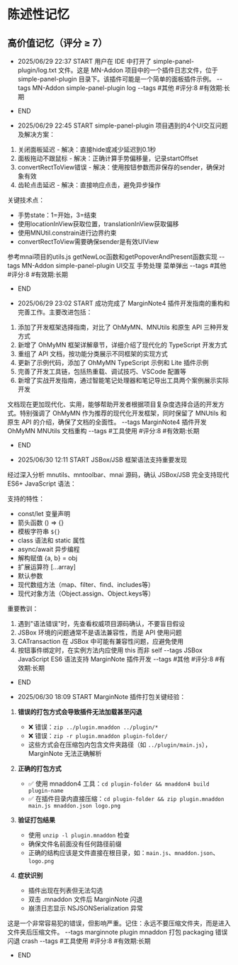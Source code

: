 # 陈述性记忆

## 高价值记忆（评分 ≥ 7）

- 2025/06/29 22:37 START
用户在 IDE 中打开了 simple-panel-plugin/log.txt 文件。这是 MN-Addon 项目中的一个插件日志文件，位于 simple-panel-plugin 目录下。该插件可能是一个简单的面板插件示例。 --tags MN-Addon simple-panel-plugin log
--tags #其他 #评分:8 #有效期:长期
- END



- 2025/06/29 22:45 START
simple-panel-plugin 项目遇到的4个UI交互问题及解决方案：
1. 关闭面板延迟 - 解决：直接hide或减少延迟到0.1秒
2. 面板拖动不跟鼠标 - 解决：正确计算手势偏移量，记录startOffset
3. convertRectToView错误 - 解决：使用按钮参数而非保存的sender，确保对象有效
4. 齿轮点击延迟 - 解决：直接响应点击，避免异步操作

关键技术点：
- 手势state：1=开始，3=结束
- 使用locationInView获取位置，translationInView获取偏移
- 使用MNUtil.constrain进行边界约束
- convertRectToView需要确保sender是有效UIView

参考mnai项目的utils.js getNewLoc函数和getPopoverAndPresent函数实现 --tags MN-Addon simple-panel-plugin UI交互 手势处理 菜单弹出
--tags #其他 #评分:8 #有效期:长期
- END

- 2025/06/29 23:02 START
成功完成了 MarginNote4 插件开发指南的重构和完善工作。主要改进包括：

1. 添加了开发框架选择指南，对比了 OhMyMN、MNUtils 和原生 API 三种开发方式
2. 新增了 OhMyMN 框架详解章节，详细介绍了现代化的 TypeScript 开发方式
3. 重组了 API 文档，按功能分类展示不同框架的实现方式
4. 更新了示例代码，添加了 OhMyMN TypeScript 示例和 Lite 插件示例
5. 完善了开发工具链，包括热重载、调试技巧、VSCode 配置等
6. 新增了实战开发指南，通过智能笔记处理器和笔记导出工具两个案例展示实际开发

文档现在更加现代化、实用，能够帮助开发者根据项目复杂度选择合适的开发方式。特别强调了 OhMyMN 作为推荐的现代化开发框架，同时保留了 MNUtils 和原生 API 的介绍，确保了文档的全面性。 --tags MarginNote4 插件开发 OhMyMN MNUtils 文档重构
--tags #工具使用 #评分:8 #有效期:长期
- END

- 2025/06/30 12:11 START
JSBox/JSB 框架语法支持重要发现

经过深入分析 mnutils、mntoolbar、mnai 源码，确认 JSBox/JSB 完全支持现代 ES6+ JavaScript 语法：

支持的特性：
- const/let 变量声明
- 箭头函数 () => {}
- 模板字符串 `${}`
- class 语法和 static 属性
- async/await 异步编程
- 解构赋值 {a, b} = obj
- 扩展运算符 [...array]
- 默认参数
- 现代数组方法（map、filter、find、includes等）
- 现代对象方法（Object.assign、Object.keys等）

重要教训：
1. 遇到"语法错误"时，先查看权威项目源码确认，不要盲目假设
2. JSBox 环境的问题通常不是语法兼容性，而是 API 使用问题
3. CATransaction 在 JSBox 中可能有兼容性问题，应避免使用
4. 按钮事件绑定时，在实例方法内应使用 this 而非 self --tags JSBox JavaScript ES6 语法支持 MarginNote 插件开发
--tags #其他 #评分:8 #有效期:长期
- END

- 2025/06/30 18:09 START
MarginNote 插件打包关键经验：

1. **错误的打包方式会导致插件无法加载甚至闪退**
   - ❌ 错误：`zip ../plugin.mnaddon ../plugin/*` 
   - ❌ 错误：`zip -r plugin.mnaddon plugin-folder/`
   - 这些方式会在压缩包内包含文件夹路径（如 `../plugin/main.js`），MarginNote 无法正确解析

2. **正确的打包方式**
   - ✅ 使用 mnaddon4 工具：`cd plugin-folder && mnaddon4 build plugin-name`
   - ✅ 在插件目录内直接压缩：`cd plugin-folder && zip plugin.mnaddon main.js mnaddon.json logo.png`

3. **验证打包结果**
   - 使用 `unzip -l plugin.mnaddon` 检查
   - 确保文件名前面没有任何路径前缀
   - 正确的结构应该是文件直接在根目录，如：`main.js`、`mnaddon.json`、`logo.png`

4. **症状识别**
   - 插件出现在列表但无法勾选
   - 双击 .mnaddon 文件后 MarginNote 闪退
   - 崩溃日志显示 NSJSONSerialization 异常

这是一个非常容易犯的错误，但影响严重。记住：永远不要压缩文件夹，而是进入文件夹后压缩文件。 --tags marginnote plugin mnaddon 打包 packaging 错误 闪退 crash
--tags #工具使用 #评分:8 #有效期:长期
- END